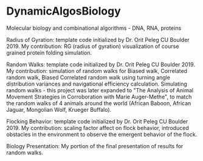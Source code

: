 # DynamicAlgosBiology
Molecular biology and combinational algorithms - DNA, RNA, proteins


Radius of Gyration: template code initialized by Dr. Orit Peleg CU Boulder 2019. My contribution: RG (radius of gyration) visualization of course grained protein folding simulation.


Random Walks: template code initialized by Dr. Orit Peleg CU Boulder 2019. My contribution: simulation of random walks for Biased walk, Correlated random walk, Biased Correlated random walk using turning angle distribution variances and navigational efficiency calculation. Simulating random walks - this project was later expanded to "The Analysis of Animal Movement Strategies in Corroboration with Marie Auger-Methe", to match the random walks of 4 animals around the world (African Baboon, African Jaguar, Mongolian Wolf, Krueger Buffalo). 


Flocking Behavior: template code initialized by Dr. Orit Peleg CU Boulder 2019. My contribution: scaling factor affect on flock behavior, introduced obstacles in the environment to observe the emergent behavior of the flock. 


Biology Presentation: My portion of the final presentation of results for random walks. 
